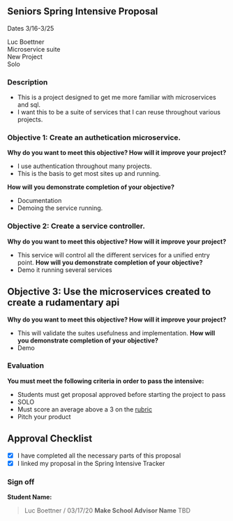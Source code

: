 ## Seniors Spring Intensive Proposal 
Dates 3/16-3/25

Luc Boettner <br>
Microservice suite <br>
New Project <br>
Solo <br>

### Description
- This is a project designed to get me more familiar with microservices and sql.
- I want this to be a suite of services that I can reuse throughout various projects.

### Objective 1: Create an authetication microservice.
**Why do you want to meet this objective? How will it improve your project?** <br>
- I use authentication throughout many projects. 
- This is the basis to get most sites up and running.

**How will you demonstrate completion of your objective?** 
- Documentation
- Demoing the service running.

### Objective 2: Create a service controller.
**Why do you want to meet this objective? How will it improve your project?** 
- This service will control all the different services for a unified entry point.
**How will you demonstrate completion of your objective?** 
- Demo it running several services

## Objective 3: Use the microservices created to create a rudamentary api
**Why do you want to meet this objective? How will it improve your project?** 
- This will validate the suites usefulness and implementation. 
**How will you demonstrate completion of your objective?** 
- Demo


### Evaluation
**You must meet the following criteria in order to pass the intensive:**

- Students must get proposal approved before starting the project to pass
- SOLO
- Must score an average above a 3 on the [rubric]
- Pitch your product

[rubric]:https://docs.google.com/document/d/1IOQDmohLBEBT-hyr-2vgw1mbZUNsq3fHxVfH0oRmVt0/edit



## Approval Checklist
- [x] I have completed all the necessary parts of this proposal
- [x] I linked my proposal in the Spring Intensive Tracker

### Sign off

**Student Name:**                
> Luc Boettner / 03/17/20
**Make School Advisor Name**
> TBD